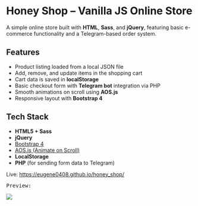 # Honey Shop – Vanilla JS Online Store

A simple online store built with **HTML**, **Sass**, and **jQuery**, featuring basic e-commerce functionality and a Telegram-based order system.

## Features

- Product listing loaded from a local JSON file
- Add, remove, and update items in the shopping cart
- Cart data is saved in **localStorage**
- Basic checkout form with **Telegram bot** integration via PHP
- Smooth animations on scroll using **AOS.js**
- Responsive layout with **Bootstrap 4**

## Tech Stack

- **HTML5 + Sass**
- **jQuery**
- [Bootstrap 4](https://getbootstrap.com/)
- [AOS.js (Animate on Scroll)](https://michalsnik.github.io/aos/)
- **LocalStorage**
- **PHP** (for sending form data to Telegram)

Live: https://eugene0408.github.io/honey_shop/
<pre>
Preview:
</pre>
![](preview.gif)
    

